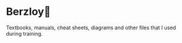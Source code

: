 # Berzloy🐺

Textbooks, manuals, cheat sheets, diagrams and other files that I used during training.
